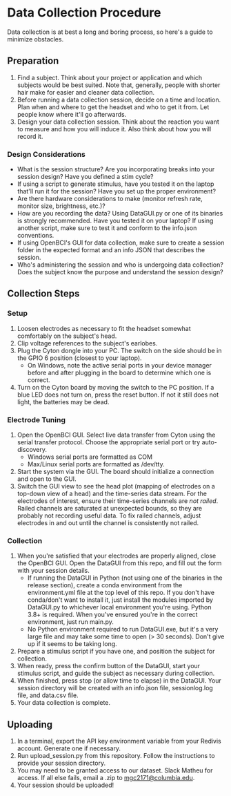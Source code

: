 # Data Collection Procedure
Data collection is at best a long and boring process, so here's a guide to minimize obstacles.

## Preparation
1. Find a subject. Think about your project or application and which subjects would be best suited. Note that, generally, people with shorter hair make for easier and cleaner data collection.
2. Before running a data collection session, decide on a time and location. Plan when and where to get the headset and who to get it from. Let people know where it'll go afterwards.
3. Design your data collection session. Think about the reaction you want to measure and how you will induce it. Also think about how you will record it.

### Design Considerations
- What is the session structure? Are you incorporating breaks into your session design? Have you defined a stim cycle?
- If using a script to generate stimulus, have you tested it on the laptop that'll run it for the session? Have you set up the proper environment?
- Are there hardware considerations to make (monitor refresh rate, monitor size, brightness, etc.)?
- How are you recording the data? Using DataGUI.py or one of its binaries is strongly recommended. Have you tested it on your laptop? If using another script, make sure to test it and conform to the info.json conventions.
- If using OpenBCI's GUI for data collection, make sure to create a session folder in the expected format and an info JSON that describes the session.
- Who's administering the session and who is undergoing data collection? Does the subject know the purpose and understand the session design?

## Collection Steps
### Setup
1. Loosen electrodes as necessary to fit the headset somewhat comfortably on the subject's head.
2. Clip voltage references to the subject's earlobes.
3. Plug the Cyton dongle into your PC. The switch on the side should be in the GPIO 6 position (closest to your laptop).
    - On Windows, note the active serial ports in your device manager before and after plugging in the board to determine which one is correct.
4. Turn on the Cyton board by moving the switch to the PC position. If a blue LED does not turn on, press the reset button. If not it still does not light, the batteries may be dead.

### Electrode Tuning
1. Open the OpenBCI GUI. Select live data transfer from Cyton using the serial transfer protocol. Choose the appropriate serial port or try auto-discovery.
    - Windows serial ports are formatted as COM<NUMBER>
    - Max/Linux serial ports are formatted as /dev/tty.<NAME>
2. Start the system via the GUI. The board should initialize a connection and open to the GUI.
3. Switch the GUI view to see the head plot (mapping of electrodes on a top-down view of a head) and the time-series data stream. For the electrodes of interest, ensure their time-series 
   channels are _not railed_. Railed channels are saturated at unexpected bounds, so they are probably not recording useful data. To fix railed channels, adjust electrodes in and out until
   the channel is consistently not railed.

### Collection
1. When you're satisfied that your electrodes are properly aligned, close the OpenBCI GUI. Open the DataGUI from this repo, and fill out the form with your session details.
    - If running the DataGUI in Python (not using one of the binaries in the release section), create a conda environment from the environment.yml file at the top level of this repo. If you don't have conda/don't want to install it, just install
      the modules imported by DataGUI.py to whichever local environment you're using. Python 3.8+ is required. When you've ensured you're in the correct environment, just run main.py.
    - No Python environment required to run DataGUI.exe, but it's a very large file and may take some time to open (> 30 seconds). Don't give up if it seems to be taking long.
2. Prepare a stimulus script if you have one, and position the subject for collection.
3. When ready, press the confirm button of the DataGUI, start your stimulus script, and guide the subject as necessary during collection.
4. When finished, press stop (or allow time to elapse) in the DataGUI. Your session directory will be created with an info.json file, sessionlog.log file, and data.csv file.
5. Your data collection is complete.

## Uploading
1. In a terminal, export the API key environment variable from your Redivis account. Generate one if necessary.
2. Run upload_session.py from this repository. Follow the instructions to provide your session directory.
3. You may need to be granted access to our dataset. Slack Matheu for access. If all else fails, email a .zip to mgc2171@columbia.edu.
4. Your session should be uploaded!
